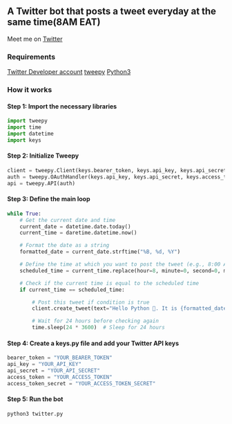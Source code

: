 ## A Twitter bot that posts a tweet everyday at the same time(8AM EAT)
Meet me on [Twitter](https://twitter.com/HelloPythonBot)

### Requirements
[Twitter Developer account](https://developer.twitter.com/en)
[tweepy](https://docs.tweepy.org/en/stable/install.html)
[Python3](https://www.python.org/downloads/)

### How it works

#### Step 1: Import the necessary libraries
```python
import tweepy
import time
import datetime
import keys
```

#### Step 2: Initialize Tweepy
```python
client = tweepy.Client(keys.bearer_token, keys.api_key, keys.api_secret, keys.access_token, keys.access_token_secret)
auth = tweepy.OAuthHandler(keys.api_key, keys.api_secret, keys.access_token, keys.access_token_secret)
api = tweepy.API(auth)
```

#### Step 3: Define the main loop
```python
while True:
    # Get the current date and time
    current_date = datetime.date.today()
    current_time = daretime.datetime.now()

    # Format the date as a string
    formatted_date = current_date.strftime("%B, %d, %Y")

    # Define the time at which you want to post the tweet (e.g., 8:00 AM)
    scheduled_time = current_time.replace(hour=8, minute=0, second=0, microsecond=0)

    # Check if the current time is equal to the scheduled time
    if current_time == scheduled_time:

        # Post this tweet if condition is true
        client.create_tweet(text="Hello Python 🐍. It is {formatted_date} today!🚀🚀.\nI am a bot 🤖. Meet me on Github https://github.com/Gerry-Aballa/twitter-Api-V2-bot")

        # Wait for 24 hours before checking again
        time.sleep(24 * 3600)  # Sleep for 24 hours
```

#### Step 4: Create a keys.py file and add your Twitter API keys
```python
bearer_token = "YOUR_BEARER_TOKEN"
api_key = "YOUR_API_KEY"
api_secret = "YOUR_API_SECRET"
access_token = "YOUR_ACCESS_TOKEN"
access_token_secret = "YOUR_ACCESS_TOKEN_SECRET"
```

#### Step 5: Run the bot
```
python3 twitter.py
```
